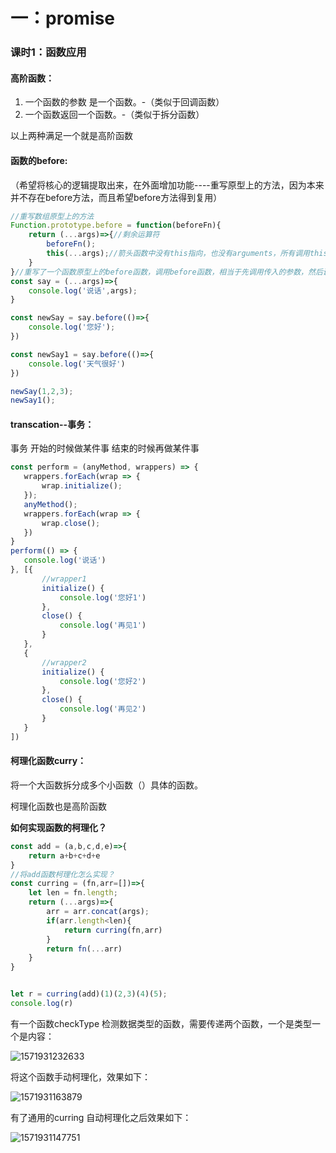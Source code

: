 # 一：promise

### 课时1：函数应用

#### 高阶函数：

1. 一个函数的参数 是一个函数。-（类似于回调函数）
2. 一个函数返回一个函数。-（类似于拆分函数）

以上两种满足一个就是高阶函数

#### 函数的before:

（希望将核心的逻辑提取出来，在外面增加功能----重写原型上的方法，因为本来并不存在before方法，而且希望before方法得到复用）

 

```js
//重写数组原型上的方法
Function.prototype.before = function(beforeFn){
    return (...args)=>{//剩余运算符
        beforeFn();
        this(...args);//箭头函数中没有this指向，也没有arguments，所有调用this会向上级作用域查找。
    }
}//重写了一个函数原型上的before函数，调用before函数，相当于先调用传入的参数，然后调用 调用了before函数的函数本身
const say = (...args)=>{
    console.log('说话',args);
}

const newSay = say.before(()=>{
    console.log('您好');
})

const newSay1 = say.before(()=>{
    console.log('天气很好')
})

newSay(1,2,3);
newSay1();
```

#### transcation--事务：

事务 开始的时候做某件事 结束的时候再做某件事

 ```js
const perform = (anyMethod, wrappers) => {
    wrappers.forEach(wrap => {
        wrap.initialize();
    });
    anyMethod();
    wrappers.forEach(wrap => {
        wrap.close();
    })
}
perform(() => {
    console.log('说话')
}, [{
        //wrapper1
        initialize() {
            console.log('您好1')
        },
        close() {
            console.log('再见1')
        }
    },
    {
        //wrapper2
        initialize() {
            console.log('您好2')
        },
        close() {
            console.log('再见2')
        }
    }
])
 ```

#### 柯理化函数curry：

将一个大函数拆分成多个小函数（）具体的函数。

柯理化函数也是高阶函数

**如何实现函数的柯理化？**

```js
const add = (a,b,c,d,e)=>{
    return a+b+c+d+e
}
//将add函数柯理化怎么实现？
const curring = (fn,arr=[])=>{
    let len = fn.length;
    return (...args)=>{
        arr = arr.concat(args);
        if(arr.length<len){
            return curring(fn,arr)
        }
        return fn(...arr)
    }
}


let r = curring(add)(1)(2,3)(4)(5);
console.log(r)
```







有一个函数checkType 检测数据类型的函数，需要传递两个函数，一个是类型一个是内容：

![1571931232633](C:\Users\Huawei\AppData\Roaming\Typora\typora-user-images\1571931232633.png)





将这个函数手动柯理化，效果如下：

![1571931163879](C:\Users\Huawei\AppData\Roaming\Typora\typora-user-images\1571931163879.png)



有了通用的curring 自动柯理化之后效果如下：

![1571931147751](C:\Users\Huawei\AppData\Roaming\Typora\typora-user-images\1571931147751.png)







